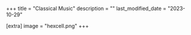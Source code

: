 +++
title = "Classical Music"
description = ""
last_modified_date = "2023-10-29"

[extra]
image = "hexcell.png"
+++


